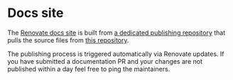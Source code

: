 # Docs site

The [Renovate docs site](https://docs.renovatebot.com) is built from [a dedicated publishing repository](https://github.com/renovatebot/renovatebot.github.io) that pulls the source files from [this repository](../usage/).


The publishing process is triggered automatically via Renovate updates.
If you have submitted a documentation PR and your changes are not published within a day feel free to ping the maintainers.
